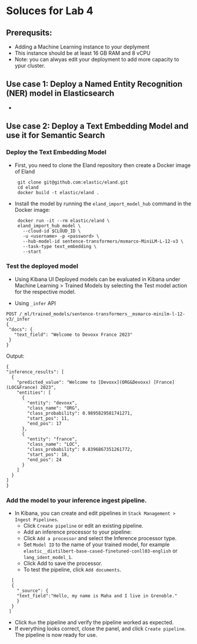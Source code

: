 # Soluces for Lab 4

## Prerequsits:
- Adding a Machine Learning instance to your deplyment
- This instance should be at least 16 GB RAM and 8 vCPU
- Note: you can alwyas edit your deployment to add more capacity to ypur cluster.

## Use case 1: Deploy a Named Entity Recognition (NER) model in Elasticsearch
- 

## Use case 2: Deploy a Text Embedding Model and use it for Semantic Search
### Deploy the Text Embedding Model
- First, you need to clone the Eland repository then create a Docker image of Eland

   ```
    git clone git@github.com:elastic/eland.git
    cd eland 
    docker build -t elastic/eland . 
    ```
- Install the model by running the `eland_import_model_hub` command in the Docker image:

   ```
    docker run -it --rm elastic/eland \
    eland_import_hub_model \
      --cloud-id $CLOUD_ID \
      -u <username> -p <password> \
      --hub-model-id sentence-transformers/msmarco-MiniLM-L-12-v3 \
      --task-type text_embedding \
      --start
    ```
### Test the deployed model
- Using Kibana UI
Deployed models can be evaluated in Kibana under Machine Learning > Trained Models by selecting the Test model action for the respective model.

- Using `_infer` API
 ```
 POST /_ml/trained_models/sentence-transformers__msmarco-minilm-l-12-v3/_infer
{
  "docs": {
    "text_field": "Welcome to Devoxx France 2023"
  }
}
 ```
 
 Output:
 
  ```
 {
  "inference_results": [
    {
      "predicted_value": "Welcome to [Devoxx](ORG&Devoxx) [France](LOC&France) 2023",
      "entities": [
        {
          "entity": "devoxx",
          "class_name": "ORG",
          "class_probability": 0.9895829581741271,
          "start_pos": 11,
          "end_pos": 17
        },
        {
          "entity": "france",
          "class_name": "LOC",
          "class_probability": 0.8396867351261772,
          "start_pos": 18,
          "end_pos": 24
        }
      ]
    }
  ]
}
 ```
### Add the model to your inference ingest pipeline.
- In Kibana, you can create and edit pipelines in `Stack Management > Ingest Pipelines`.
  - Click `Create pipeline` or edit an existing pipeline.
  - Add an inference processor to your pipeline:
   - Click `Add a processor` and select the Inference processor type.
   - Set `Model ID` to the name of your trained model, for example `elastic__distilbert-base-cased-finetuned-conll03-english` or `lang_ident_model_1`.
   - Click Add to save the processor.
  - To test the pipeline, click `Add documents`.
```
  [
  {
    "_source": {
    "text_field":"Hello, my name is Maha and I live in Grenoble."
    }
  }
 ]
 ```
  - Click `Run` the pipeline and verify the pipeline worked as expected.
  - If everything looks correct, close the panel, and click `Create pipeline`. The pipeline is now ready for use.
